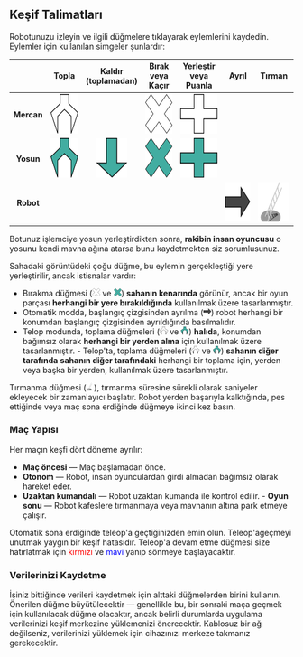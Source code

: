 ## Keşif Talimatları

Robotunuzu izleyin ve ilgili düğmelere tıklayarak eylemlerini kaydedin. Eylemler için kullanılan simgeler şunlardır:

| | Topla | Kaldır<br>(toplamadan) | Bırak<br>veya Kaçır | Yerleştir<br>veya Puanla | Ayrıl | Tırman |
| :---: | :---: | :---: | :---: | :---: | :---: | :---: |
| **Mercan** | <img src=coral-collect.png style=height:5em> | | <img src=coral-drop.png style=height:5em> | <img src=coral-place.png style=height:5em> | | |
| **Yosun** | <img src=algae-collect.png style=height:5em> | <img src=algae-remove.png style=height:5em> | <img src=algae-drop.png style=height:5em> | <img src=algae-place.png style=height:5em> | | |
| **Robot** | | | | | <img src=leave.png style=height:5em> | <img src=climb.png style=height:5em> |

Botunuz işlemciye yosun yerleştirdikten sonra, **rakibin insan oyuncusu** o yosunu kendi mavna ağına atarsa ​​bunu kaydetmekten siz sorumlusunuz.

Sahadaki görüntüdeki çoğu düğme, bu eylemin gerçekleştiği yere yerleştirilir, ancak istisnalar vardır:

- Bırakma düğmesi (<img src=coral-drop.png style=height:1em> ve <img src=algae-drop.png style=height:1em>) **sahanın kenarında** görünür, ancak bir oyun parçası **herhangi bir yere bırakıldığında** kullanılmak üzere tasarlanmıştır.
- Otomatik modda, başlangıç ​​çizgisinden ayrılma (<img src=leave.png style=height:1em>) robot herhangi bir konumdan başlangıç ​​çizgisinden ayrıldığında basılmalıdır.
- Telop modunda, toplama düğmeleri (<img src=coral-collect.png style=height:1em> ve <img src=algae-collect.png style=height:1em>) **halıda**, konumdan bağımsız olarak **herhangi bir yerden alma** için kullanılmak üzere tasarlanmıştır. - Telop'ta, toplama düğmeleri (<img src=coral-collect.png style=height:1em> ve <img src=algae-collect.png style=height:1em>) **sahanın diğer tarafında** **sahanın diğer tarafındaki** herhangi bir toplama için, yerden veya başka bir yerden, kullanılmak üzere tasarlanmıştır.

Tırmanma düğmesi (<img src=climb.png style=height:1em>), tırmanma süresine sürekli olarak saniyeler ekleyecek bir zamanlayıcı başlatır. Robot yerden başarıyla kalktığında, pes ettiğinde veya maç sona erdiğinde düğmeye ikinci kez basın.

### Maç Yapısı
Her maçın keşfi dört döneme ayrılır:
- **Maç öncesi** — Maç başlamadan önce.
- **Otonom** — Robot, insan oyunculardan girdi almadan bağımsız olarak hareket eder.
- **Uzaktan kumandalı** — Robot uzaktan kumanda ile kontrol edilir. - **Oyun sonu** — Robot kafeslere tırmanmaya veya mavnanın altına park etmeye çalışır.

Otomatik sona erdiğinde teleop'a ​​geçtiğinizden emin olun. Teleop'a ​​geçmeyi unutmak yaygın bir keşif hatasıdır. Teleop'a ​​devam etme düğmesi size hatırlatmak için <span style=color:red>kırmızı</span> ve <span style=color:blue>mavi</span> yanıp sönmeye başlayacaktır.

### Verilerinizi Kaydetme

İşiniz bittiğinde verileri kaydetmek için alttaki düğmelerden birini kullanın. Önerilen düğme büyütülecektir — genellikle bu, bir sonraki maça geçmek için kullanılacak düğme olacaktır, ancak belirli durumlarda uygulama verilerinizi keşif merkezine yüklemenizi önerecektir. Kablosuz bir ağ değilseniz, verilerinizi yüklemek için cihazınızı merkeze takmanız gerekecektir.

